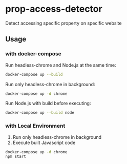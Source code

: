 # prop-access-detector

Detect accessing specific property on specific website

## Usage

### with docker-compose

Run headless-chrome and Node.js at the same time:

```sh
docker-compose up --build
```

Run only headless-chrome in background:

```sh
docker-compose up -d chrome
```

Run Node.js with build before executing:

```sh
docker-compose up --build node
```

### with Local Environment

1. Run only headless-chrome in background
2. Execute built Javascript code

```sh
docker-compose up -d chrome
npm start
```
